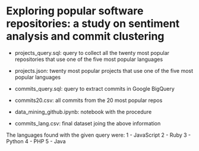 # Exploring popular software repositories: a study on sentiment analysis and commit clustering

 - projects_query.sql: query to collect all the twenty most popular repositories that use one of the five most popular languages
 - projects.json: twenty most popular projects that use one of the five most popular languages
 - commits_query.sql: query to extract commits in Google BigQuery
 - commits20.csv: all commits from the 20 most popular repos

 - data_mining_github.ipynb: notebook with the procedure
 - commits_lang.csv: final dataset joing the above information

 The languages found with the given query were:
 1 - JavaScript
 2 - Ruby
 3 - Python
 4 - PHP
 5 - Java
